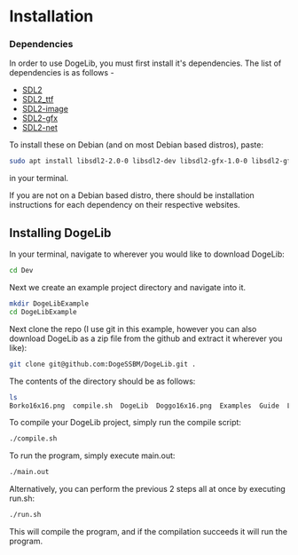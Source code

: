 # Installation
### Dependencies
In order to use DogeLib, you must first install it's dependencies. The list of
dependencies is as follows -
* [SDL2](https://www.libsdl.org/)
* [SDL2_ttf](https://github.com/libsdl-org/SDL_ttf)
* [SDL2-image](https://github.com/libsdl-org/SDL_image)
* [SDL2-gfx](https://www.ferzkopp.net/wordpress/2016/01/02/sdl_gfx-sdl2_gfx/)
* [SDL2-net](https://github.com/libsdl-org/SDL_net)

To install these on Debian (and on most Debian based distros), paste:
```sh
sudo apt install libsdl2-2.0-0 libsdl2-dev libsdl2-gfx-1.0-0 libsdl2-gfx-dev libsdl2-ttf-2.0-0 libsdl2-dev libsdl2-image-2.0-0 libsdl2-image-dev libsdl2-net-2.0-0 libsdl2-net-dev
```
in your terminal.

If you are not on a Debian based distro, there should be installation
instructions for each dependency on their respective websites.

## Installing DogeLib
In your terminal, navigate to wherever you would like to download DogeLib:
```sh
cd Dev
```
Next we create an example project directory and navigate into it.
```sh
mkdir DogeLibExample
cd DogeLibExample
```
Next clone the repo (I use git in this example, however you can also download
DogeLib as a zip file from the github and extract it wherever you like):
```sh
git clone git@github.com:DogeSSBM/DogeLib.git .
```
The contents of the directory should be as follows:
```sh
ls
Borko16x16.png  compile.sh  DogeLib  Doggo16x16.png  Examples  Guide  LICENSE  main.c  run.sh
```
To compile your DogeLib project, simply run the compile script:
```sh
./compile.sh
```
To run the program, simply execute main.out:
```sh
./main.out
```
Alternatively, you can perform the previous 2 steps all at once by executing
run.sh:
```sh
./run.sh
```
This will compile the program, and if the compilation succeeds it will run the
program.
